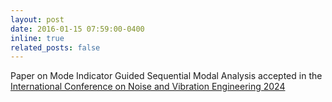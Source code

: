 ```yaml
---
layout: post
date: 2016-01-15 07:59:00-0400
inline: true
related_posts: false
---
```


Paper on Mode Indicator Guided Sequential Modal Analysis accepted in the [International Conference on Noise and Vibration Engineering 2024](https://www.isma-isaac.be/)
